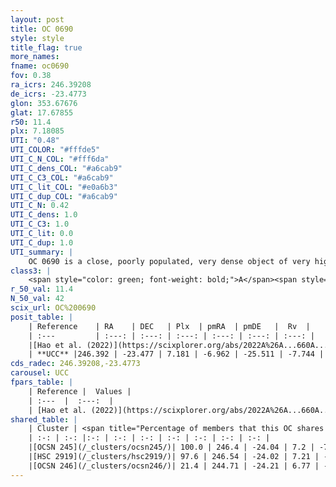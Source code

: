 ```yaml
---
layout: post
title: OC 0690
style: style
title_flag: true
more_names: 
fname: oc0690
fov: 0.38
ra_icrs: 246.39208
de_icrs: -23.4773
glon: 353.67676
glat: 17.67855
r50: 11.4
plx: 7.18085
UTI: "0.48"
UTI_COLOR: "#fffde5"
UTI_C_N_COL: "#fff6da"
UTI_C_dens_COL: "#a6cab9"
UTI_C_C3_COL: "#a6cab9"
UTI_C_lit_COL: "#e0a6b3"
UTI_C_dup_COL: "#a6cab9"
UTI_C_N: 0.42
UTI_C_dens: 1.0
UTI_C_C3: 1.0
UTI_C_lit: 0.0
UTI_C_dup: 1.0
UTI_summary: |
    OC 0690 is a close, poorly populated, very dense object of very high C3 quality. It was recently reported in the literature. This object shares a large percentage of members with 3 later reported entries.
class3: |
    <span style="color: green; font-weight: bold;">A</span><span style="color: green; font-weight: bold;">A</span>
r_50_val: 11.4
N_50_val: 42
scix_url: OC%200690
posit_table: |
    | Reference    | RA    | DEC   | Plx  | pmRA  | pmDE   |  Rv  |
    | :---         | :---: | :---: | :---: | :---: | :---: | :---: |
    |[Hao et al. (2022)](https://scixplorer.org/abs/2022A%26A...660A...4H) | 246.377 | -23.452 | 7.194 | -7.213 | -25.326 | -6.679 |
    | **UCC** |246.392 | -23.477 | 7.181 | -6.962 | -25.511 | -7.744 | 
cds_radec: 246.39208,-23.4773
carousel: UCC
fpars_table: |
    | Reference |  Values |
    | :---  |  :---:  |
    | [Hao et al. (2022)](https://scixplorer.org/abs/2022A%26A...660A...4H) | `AG=3.6, age=7.0, Z=0.016` |
shared_table: |
    | Cluster | <span title="Percentage of members that this OC shares with the ones listed">%</span>   | RA   | DEC   | Plx   | pmRA  | pmDE  | Rv | UTI |
    | :-: | :-: |:-: | :-: | :-: | :-: | :-: | :-: | :-: |
    |[OCSN 245](/_clusters/ocsn245/)| 100.0 | 246.4 | -24.04 | 7.2 | -7.05 | -25.65 | -7.74 |0.53 |
    |[HSC 2919](/_clusters/hsc2919/)| 97.6 | 246.54 | -24.02 | 7.21 | -6.81 | -25.98 | -8.44 |0.0 |
    |[OCSN 246](/_clusters/ocsn246/)| 21.4 | 244.71 | -24.21 | 6.77 | -10.35 | -22.98 | -6.68 |0.59 |
---
```

